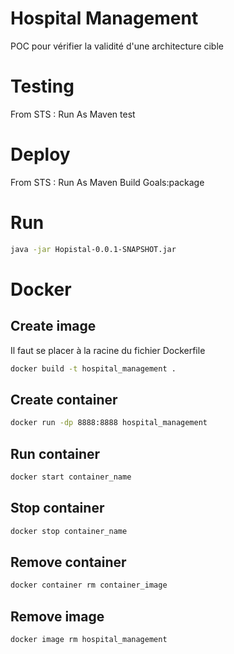 # Hospital Management

POC pour vérifier la validité d'une architecture cible

# Testing 
From STS : Run As Maven test


# Deploy
From STS : Run As Maven Build Goals:package

# Run
```sh
java -jar Hopistal-0.0.1-SNAPSHOT.jar
```

# Docker

## Create image
Il faut se placer à la racine du fichier Dockerfile
 
```sh
docker build -t hospital_management .
```

## Create container
```sh
docker run -dp 8888:8888 hospital_management
```

## Run container
```sh
docker start container_name
```

## Stop container
```sh
docker stop container_name
```

## Remove container
```sh
docker container rm container_image
```

## Remove image
```sh
docker image rm hospital_management
```
